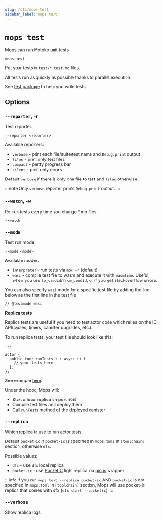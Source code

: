 ```yaml
---
slug: /cli/mops-test
sidebar_label: mops test
---
```


# `mops test`

Mops can run Motoko unit tests
```
mops test
```

Put your tests in `test/*.test.mo` files.

All tests run as quickly as possible thanks to parallel execution.

See [test package](https://mops.one/test) to help you write tests.

## Options

### `--reporter`, `-r`

Test reporter.

```
--reporter <reporter>
```

Available reporters:

- `verbose` - print each file/suite/test name and `Debug.print` output
- `files` - print only test files
- `compact` - pretty progress bar
- `silent` - print only errors

Default `verbose` if there is only one file to test and `files` otherwise.

:::note
Only `verbose` reporter prints `Debug.print` output.
:::

### `--watch`, `-w`

Re-run tests every time you change *.mo files.

```
--watch
```


### `--mode`

Test run mode

```
--mode <mode>
```

Available modes:

- `interpreter` - run tests via `moc -r` (default)
- `wasi` - compile test file to wasm and execute it with `wasmtime`. Useful, when you use `to_candid`/`from_candid`, or if you get stackoverflow errors.


You can also specify `wasi` mode for a specific test file by adding the line below as the first line in the test file
```
// @testmode wasi
```

**Replica tests**

Replica tests are useful if you need to test actor code which relies on the IC API(cycles, timers, canister upgrades, etc.).

To run replica tests, your test file should look like this:
```motoko
...

actor {
  public func runTests() : async () {
    // your tests here
  };
};
```

See example [here](https://github.com/ZenVoich/mops/blob/main/test/storage-actor.test.mo).

Under the hood, Mops will:
- Start a local replica on port `4945`
- Compile test files and deploy them
- Call `runTests` method of the deployed canister

### `--replica`

Which replica to use to run actor tests.

Default `pocket-ic` if `pocket-ic` is specified in `mops.toml` in `[toolchain]` section, otherwise `dfx`.

Possible values:
- `dfx` - use `dfx` local replica
- `pocket-ic` - use [PocketIC](https://pypi.org/project/pocket-ic/) light replica via [pic.js](https://www.npmjs.com/package/@hadronous/pic) wrapper

:::info
If you run `mops test --replica pocket-ic` AND `pocket-ic` is not specified in `mops.toml` in `[toolchain]` section, Mops will use pocket-ic replica that comes with dfx (`dfx start --pocketic`).
:::

### `--verbose`

Show replica logs
